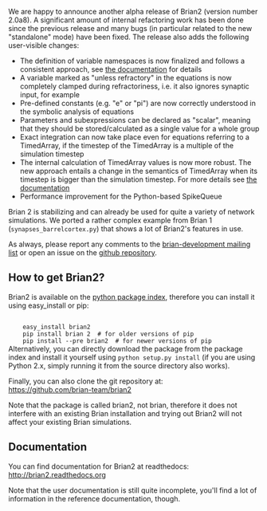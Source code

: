 <html><body><p>We are happy to announce another alpha release of Brian2 (version number 2.0a8). A significant amount of internal refactoring work has been done since the previous release and many bugs (in particular related to the new "standalone" mode) have been fixed. The release also adds the following user-visible changes:</p>

<ul>
<li>The definition of variable namespaces is now finalized and follows a consistent approach, see <a href="http://brian2.readthedocs.org/en/latest/user/equations.html#external-variables-and-functions">the documentation</a> for details</li>
<li>A variable marked as "unless refractory" in the equations is now completely clamped during refractoriness, i.e. it also ignores synaptic input, for example</li>
<li>Pre-defined constants (e.g. "e" or "pi") are now correctly understood in the symbolic analysis of equations</li>
<li>Parameters and subexpressions can be declared as "scalar", meaning that they should be stored/calculated as a single value for a whole group</li>
<li>Exact integration can now take place even for equations referring to a TimedArray, if the timestep of the TimedArray is a multiple of the simulation timestep</li>
<li>The internal calculation of TimedArray values is now more robust. The new approach entails a change in the semantics of TimedArray when its timestep is bigger than the simulation timestep. For more details see <a href="http://brian2.readthedocs.org/en/latest/user/input.html#timed-arrays">the documentation</a></li>
<li>Performance improvement for the Python-based SpikeQueue</li>
</ul>
<p>Brian 2 is stabilizing and can already be used for quite a variety of network simulations. We ported a rather complex example from Brian 1 (<code>synapses_barrelcortex.py</code>) that shows a lot of Brian2's features in use.</p>

<p>As always, please report any comments to the <a href="http://groups.google.com/group/brian-development/">brian-development mailing list</a> or open an issue on the <a href="https://github.com/brian-team/brian2/issues">github repository</a>.</p>

<h2>How to get Brian2?</h2>

<p>Brian2 is available on the <a href="https://pypi.python.org/pypi/Brian2">python package index</a>, therefore  you can install it using easy_install or pip:</p>
<code>
    easy_install brian2
    pip install brian 2  # for older versions of pip
    pip install --pre brian2  # for newer versions of pip
</code>
Alternatively, you can directly download the package from the package index and install it yourself using <code>python setup.py install</code> (if you are using Python 2.x, simply running it from the source directory also works).

<p>Finally, you can also clone the git repository at:<br>
<a href="https://github.com/brian-team/brian2">https://github.com/brian-team/brian2</a></p>

<p>Note that the package is called brian2, not brian, therefore it does not interfere with an existing Brian installation and trying out Brian2 will not affect your existing Brian simulations.</p>

<h2>Documentation</h2>
<p>You can find documentation for Brian2 at readthedocs: <a href="http://brian2.readthedocs.org">http://brian2.readthedocs.org</a></p>
    
<p>Note that the user documentation is still quite incomplete, you'll find a lot of information in the reference documentation, though.</p></body></html>